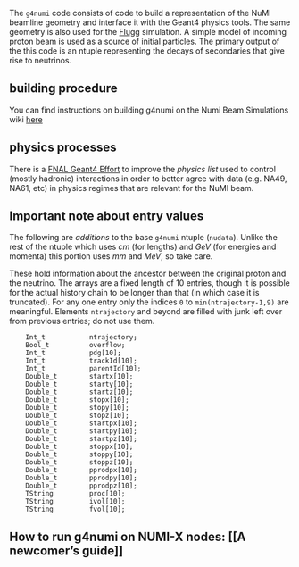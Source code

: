 The `g4numi` code consists of code to build a representation of the NuMI
beamline geometry and interface it with the Geant4 physics tools. The
same geometry is also used for the [Flugg](https://cdcvs.fnal.gov/redmine/projects/numi-beam-sim/wiki/Flugg) simulation. A simple
model of incoming proton beam is used as a source of initial particles.
The primary output of the this code is an ntuple representing the decays
of secondaries that give rise to neutrinos.

## building procedure

You can find instructions on building g4numi on the Numi Beam Simulations wiki [here](https://github.com/NuSoftHEP/g4numi/wiki/How-to-build-and-run-the-main-modern-g4-branch)

## physics processes

There is a [FNAL Geant4
Effort](https://sharepoint.fnal.gov/project/geant4-pub/SitePages/Home.aspx)
to improve the *physics list* used to control (mostly hadronic)
interactions in order to better agree with data (e.g. NA49, NA61, etc)
in physics regimes that are relevant for the NuMI beam.

## Important note about entry values

The following are *additions* to the base `g4numi` ntuple (`nudata`).
Unlike the rest of the ntuple which uses *cm* (for lengths) and *GeV*
(for energies and momenta) this portion uses *mm* and *MeV*, so take
care.

These hold information about the ancestor between the original proton
and the neutrino. The arrays are a fixed length of 10 entries, though it
is possible for the actual history chain to be longer than that (in
which case it is truncated). For any one entry only the indices `0` to
`min(ntrajectory-1,9)` are meaningful. Elements `ntrajectory` and beyond
are filled with junk left over from previous entries; do not use them.

        Int_t           ntrajectory;
        Bool_t          overflow;
        Int_t           pdg[10];
        Int_t           trackId[10];
        Int_t           parentId[10];
        Double_t        startx[10];
        Double_t        starty[10];
        Double_t        startz[10];
        Double_t        stopx[10];
        Double_t        stopy[10];
        Double_t        stopz[10];
        Double_t        startpx[10];
        Double_t        startpy[10];
        Double_t        startpz[10];
        Double_t        stoppx[10];
        Double_t        stoppy[10];
        Double_t        stoppz[10];
        Double_t        pprodpx[10];
        Double_t        pprodpy[10];
        Double_t        pprodpz[10];
        TString         proc[10];
        TString         ivol[10];
        TString         fvol[10];

## How to run g4numi on NUMI-X nodes: \[\[A newcomer’s guide\]\]
